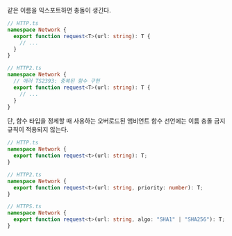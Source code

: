 같은 이름을 익스포트하면 충돌이 생긴다.

```typescript
// HTTP.ts
namespace Network {
  export function request<T>(url: string): T {
    // ...
  }
}

// HTTP2.ts
namespace Network {
  // 에러 TS2393: 중복된 함수 구현
  export function request<T>(url: string): T {
    // ...
  }
}
```

단, 함수 타입을 정제할 때 사용하는 오버로드된 앰비언트 함수 선언에는 이름 충돌 금지 규칙이 적용되지 않는다.

```typescript
// HTTP.ts
namespace Network {
  export function request<t>(url: string): T;
}

// HTTP2.ts
namespace Network {
  export function request<t>(url: string, priority: number): T;
}

// HTTPS.ts
namespace Network {
  export function request<t>(url: string, algo: "SHA1" | "SHA256"): T;
}
```
